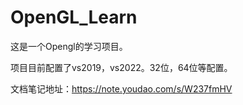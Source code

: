 # OpenGL_Learn

这是一个Opengl的学习项目。

项目目前配置了vs2019，vs2022。32位，64位等配置。

文档笔记地址：https://note.youdao.com/s/W237fmHV
